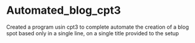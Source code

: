 # Automated_blog_cpt3

Created a program usin cpt3 to complete automate the creation of a blog spot based only in a single line, on a single title provided to the setup
